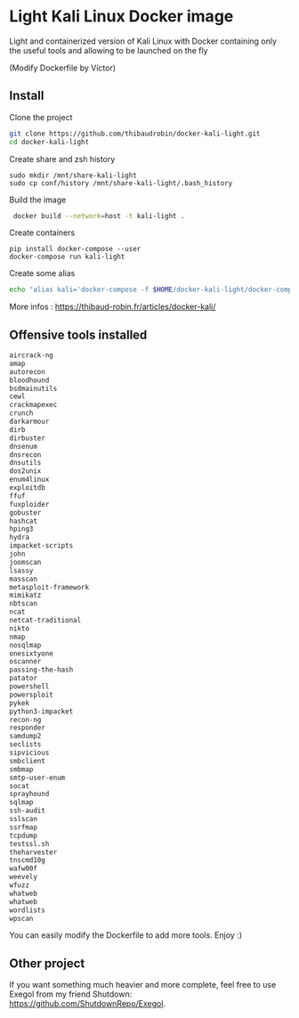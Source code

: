 # Light Kali Linux Docker image

Light and containerized version of Kali Linux with Docker containing only the useful tools and allowing to be launched on the fly

(Modify Dockerfile by Víctor)

## Install

Clone the project

```bash
git clone https://github.com/thibaudrobin/docker-kali-light.git
cd docker-kali-light
```

Create share and zsh history

```
sudo mkdir /mnt/share-kali-light
sudo cp conf/history /mnt/share-kali-light/.bash_history
```

Build the image

```bash
 docker build --network=host -t kali-light .
```

Create containers

```
pip install docker-compose --user
docker-compose run kali-light
```

Create some alias

```bash
echo "alias kali='docker-compose -f $HOME/docker-kali-light/docker-compose.yml run kali-light'" >> .bashrc && source .bashrc
```

More infos : https://thibaud-robin.fr/articles/docker-kali/

## Offensive tools installed

```md
aircrack-ng
amap
autorecon
bloodhound
bsdmainutils
cewl
crackmapexec
crunch
darkarmour
dirb
dirbuster
dnsenum
dnsrecon
dnsutils
dos2unix
enum4linux
exploitdb
ffuf
fuxploider
gobuster
hashcat
hping3
hydra
impacket-scripts
john
joomscan
lsassy
masscan
metasploit-framework
mimikatz
nbtscan
ncat
netcat-traditional
nikto
nmap
nosqlmap
onesixtyone
oscanner
passing-the-hash
patator
powershell
powersploit
pykek
python3-impacket
recon-ng
responder
samdump2
seclists
sipvicious
smbclient
smbmap
smtp-user-enum
socat
sprayhound
sqlmap
ssh-audit
sslscan
ssrfmap
tcpdump
testssl.sh
theharvester
tnscmd10g
wafw00f
weevely
wfuzz
whatweb
whatweb
wordlists
wpscan
```

You can easily modify the Dockerfile to add more tools. Enjoy :)

## Other project

If you want something much heavier and more complete, feel free to use Exegol from my friend Shutdown: https://github.com/ShutdownRepo/Exegol.
